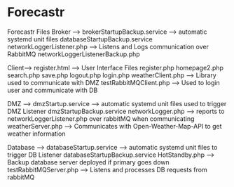 # Forecastr
Forecastr Files
  Broker -->
  brokerStartupBackup.service --> automatic systemd unit files
  databaseStartupBackup.service
  networkLoggerListener.php --> Listens and Logs communication over RabbitMQ
  networkLoggerListenerBackup.php

  Client-->
  register.html --> User Interface Files
  register.php
  homepage2.php
  search.php
  save.php
  logout.php
  login.php
  weatherClient.php --> Library used to communicate with DMZ
  testRabbitMQClient.php --> Used to login user and communicate with DB

  DMZ -->
  dmzStartup.service --> automatic systemd unit files used to trigger DMZ Listener
  dmzStartupBackup.service
  networkLogger.php --> reports to networkLoggerListener.php over rabbitMQ when communicating
  weatherServer.php --> Communicates with Open-Weather-Map-API to get weather information

  Database -->
  databaseStartup.service --> automatic systemd unit files to trigger DB Listener
  databaseStartupBackup.service
  HotStandby.php --> Backup database server deployed if primary goes down
  testRabbitMQServer.php --> Listens and processes DB requests from rabbitMQ

